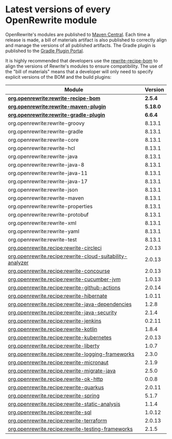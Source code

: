 # Latest versions of every OpenRewrite module

OpenRewrite's modules are published to [Maven Central](https://search.maven.org/search?q=org.openrewrite). Each time a release is made, a bill of materials artifact is also published to correctly align and manage the versions of all published artifacts. The Gradle plugin is published to the [Gradle Plugin Portal](https://plugins.gradle.org/plugin/org.openrewrite.rewrite).

It is highly recommended that developers use the [rewrite-recipe-bom](https://github.com/openrewrite/rewrite-recipe-bom) to align the versions of Rewrite's modules to ensure compatibility. The use of the "bill of materials" means that a developer will only need to specify explicit versions of the BOM and the build plugins:

| Module                                                                                                                          | Version   |
| --------------------------------------------------------------------------------------------------------------------------------| ----------|
| [**org.openrewrite:rewrite-recipe-bom**](https://github.com/openrewrite/rewrite-recipe-bom)                                     | **2.5.4** |
| [**org.openrewrite:rewrite-maven-plugin**](https://github.com/openrewrite/rewrite-maven-plugin)                                 | **5.18.0** |
| [**org.openrewrite:rewrite-gradle-plugin**](https://github.com/openrewrite/rewrite-gradle-plugin)                               | **6.6.4** |
| org.openrewrite:rewrite-groovy                                                                                                  | 8.13.1    |
| org.openrewrite:rewrite-gradle                                                                                                  | 8.13.1    |
| org.openrewrite:rewrite-core                                                                                                    | 8.13.1    |
| org.openrewrite:rewrite-hcl                                                                                                     | 8.13.1    |
| org.openrewrite:rewrite-java                                                                                                    | 8.13.1    |
| org.openrewrite:rewrite-java-8                                                                                                  | 8.13.1    |
| org.openrewrite:rewrite-java-11                                                                                                 | 8.13.1    |
| org.openrewrite:rewrite-java-17                                                                                                 | 8.13.1    |
| org.openrewrite:rewrite-json                                                                                                    | 8.13.1    |
| org.openrewrite:rewrite-maven                                                                                                   | 8.13.1    |
| org.openrewrite:rewrite-properties                                                                                              | 8.13.1    |
| org.openrewrite:rewrite-protobuf                                                                                                | 8.13.1    |
| org.openrewrite:rewrite-xml                                                                                                     | 8.13.1    |
| org.openrewrite:rewrite-yaml                                                                                                    | 8.13.1    |
| org.openrewrite:rewrite-test                                                                                                    | 8.13.1    |
| [org.openrewrite.recipe:rewrite-circleci](https://github.com/openrewrite/rewrite-circleci)                                      | 2.0.13     |
| [org.openrewrite.recipe:rewrite-cloud-suitability-analyzer](https://github.com/openrewrite/rewrite-cloud-suitability-analyzer)  | 2.0.13    |
| [org.openrewrite.recipe:rewrite-concourse](https://github.com/openrewrite/rewrite-concourse)                                    | 2.0.13     |
| [org.openrewrite.recipe:rewrite-cucumber-jvm](https://github.com/openrewrite/rewrite-cucumber-jvm)                              | 1.0.13    |
| [org.openrewrite.recipe:rewrite-github-actions](https://github.com/openrewrite/rewrite-github-actions)                          | 2.0.14    |
| [org.openrewrite.recipe:rewrite-hibernate](https://github.com/openrewrite/rewrite-hibernate)                                    | 1.0.11     |
| [org.openrewrite.recipe:rewrite-java-dependencies](https://github.com/openrewrite/rewrite-java-dependencies)                    | 1.2.8     |
| [org.openrewrite.recipe:rewrite-java-security](https://github.com/openrewrite/rewrite-java-security)                            | 2.1.4     |
| [org.openrewrite.recipe:rewrite-jenkins](https://github.com/openrewrite/rewrite-jenkins)                                        | 0.2.11     |
| [org.openrewrite.recipe:rewrite-kotlin](https://github.com/openrewrite/rewrite-kotlin)                                          | 1.8.4     |
| [org.openrewrite.recipe:rewrite-kubernetes](https://github.com/openrewrite/rewrite-kubernetes)                                  | 2.0.13     |
| [org.openrewrite.recipe:rewrite-liberty](https://github.com/openrewrite/rewrite-liberty)                                        | 1.0.7     |
| [org.openrewrite.recipe:rewrite-logging-frameworks](https://github.com/openrewrite/rewrite-logging-frameworks)                  | 2.3.0     | <!--Update-->
| [org.openrewrite.recipe:rewrite-micronaut](https://github.com/openrewrite/rewrite-micronaut)                                    | 2.1.9     | <!--Update-->
| [org.openrewrite.recipe.rewrite-migrate-java](https://github.com/openrewrite/rewrite-migrate-java)                              | 2.5.0     | <!--Update-->
| [org.openrewrite.recipe.rewrite-ok-http](https://github.com/openrewrite/rewrite-okhttp)                                         | 0.0.8     |
| [org.openrewrite.recipe:rewrite-quarkus](https://github.com/openrewrite/rewrite-quarkus)                                        | 2.0.11     | <!--Update-->
| [org.openrewrite.recipe:rewrite-spring](https://github.com/openrewrite/rewrite-spring)                                          | 5.1.7     | <!--Update-->
| [org.openrewrite.recipe:rewrite-static-analysis](https://github.com/openrewrite/rewrite-static-analysis)                        | 1.1.4     | <!--Update-->
| [org.openrewrite.recipe:rewrite-sql](https://github.com/openrewrite/rewrite-sql)                                                | 1.0.12     |
| [org.openrewrite.recipe:rewrite-terraform](https://github.com/openrewrite/rewrite-terraform)                                    | 2.0.13     |
| [org.openrewrite.recipe:rewrite-testing-frameworks](https://github.com/openrewrite/rewrite-testing-frameworks)                  | 2.1.5     | <!--Update-->
